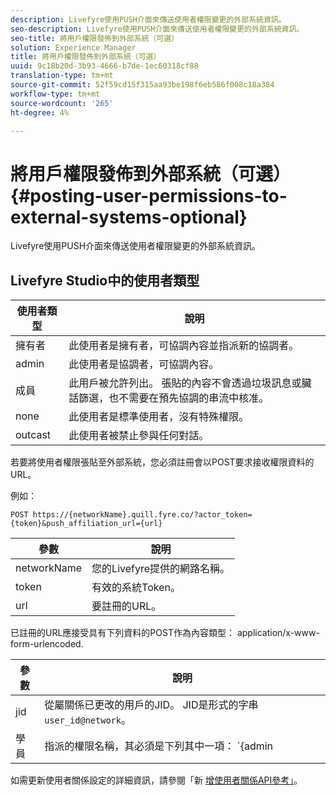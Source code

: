 ```yaml
---
description: Livefyre使用PUSH介面來傳送使用者權限變更的外部系統資訊。
seo-description: Livefyre使用PUSH介面來傳送使用者權限變更的外部系統資訊。
seo-title: 將用戶權限發佈到外部系統（可選）
solution: Experience Manager
title: 將用戶權限發佈到外部系統（可選）
uuid: 9c18b20d-3b93-4666-b7de-1ec60318cf88
translation-type: tm+mt
source-git-commit: 52f59cd15f315aa93be198f6eb586f008c18a384
workflow-type: tm+mt
source-wordcount: '265'
ht-degree: 4%

---
```



# 將用戶權限發佈到外部系統（可選）{#posting-user-permissions-to-external-systems-optional}

Livefyre使用PUSH介面來傳送使用者權限變更的外部系統資訊。

## Livefyre Studio中的使用者類型

| 使用者類型 | 說明 |
|--- |--- |
| 擁有者 | 此使用者是擁有者，可協調內容並指派新的協調者。 |
| admin | 此使用者是協調者，可協調內容。 |
| 成員 | 此用戶被允許列出。 張貼的內容不會透過垃圾訊息或臟話篩選，也不需要在預先協調的串流中核准。 |
| none | 此使用者是標準使用者，沒有特殊權限。 |
| outcast | 此使用者被禁止參與任何對話。 |

若要將使用者權限張貼至外部系統，您必須註冊會以POST要求接收權限資料的URL。

例如：

```
POST https://{networkName}.quill.fyre.co/?actor_token={token}&push_affiliation_url={url}
```

| 參數 | 說明 |
|--- |--- |
| networkName | 您的Livefyre提供的網路名稱。 |
| token | 有效的系統Token。 |
| url | 要註冊的URL。 |

已註冊的URL應接受具有下列資料的POST作為內容類型： application/x-www-form-urlencoded.

| 參數 | 說明 |
|--- |--- |
| jid | 從屬關係已更改的用戶的JID。 JID是形式的字串 `user_id@network`。 |
| 學員 | 指派的權限名稱，其必須是下列其中一項：  `{admin | member | none | outcast | owner}` |

如需更新使用者關係設定的詳細資訊，請參閱「新 [增使用者關係API參考」](https://api.livefyre.com/docs/apis/by-category/user-management#operation=urn:livefyre:apis:quill:operations:api:v3.0:affiliation:add:method=post)。
